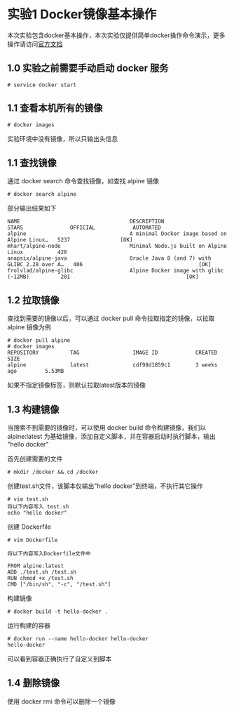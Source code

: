 # 实验1 Docker镜像基本操作

本次实验包含docker基本操作，本次实验仅提供简单docker操作命令演示，更多操作请访问[官方文档](https://docs.docker.com/)

## 1.0 实验之前需要手动启动 docker 服务

```
# service docker start
```

## 1.1 查看本机所有的镜像

```
# docker images
```
实验环境中没有镜像，所以只输出头信息

## 1.1 查找镜像

通过 docker search 命令查找镜像，如查找 alpine 镜像
```
# docker search alpine
```
部分输出结果如下
```
NAME                                   DESCRIPTION                                     STARS               OFFICIAL            AUTOMATED
alpine                                 A minimal Docker image based on Alpine Linux…   5237                [OK]                
mhart/alpine-node                      Minimal Node.js built on Alpine Linux           428                                     
anapsix/alpine-java                    Oracle Java 8 (and 7) with GLIBC 2.28 over A…   406                                     [OK]
frolvlad/alpine-glibc                  Alpine Docker image with glibc (~12MB)          201                                     [OK]
```

## 1.2 拉取镜像
查找到需要的镜像以后，可以通过 docker pull 命令拉取指定的镜像，以拉取 alpine 镜像为例

```
# docker pull alpine
# docker images
REPOSITORY          TAG                 IMAGE ID            CREATED             SIZE
alpine              latest              cdf98d1859c1        3 weeks ago         5.53MB
```
如果不指定镜像标签，则默认拉取latest版本的镜像

## 1.3 构建镜像

当搜索不到需要的镜像时，可以使用 docker build 命令构建镜像，我们以 alpine:latest 为基础镜像，添加自定义脚本，并在容器启动时执行脚本，输出 "hello docker"

首先创建需要的文件
```
# mkdir /docker && cd /docker
```

创建test.sh文件，该脚本仅输出"hello docker"到终端，不执行其它操作
```
# vim test.sh
将以下内容写入 test.sh
echo "hello docker"
```

创建 Dockerfile
```
# vim Dockerfile

将以下内容写入Dockerfile文件中

FROM alpine:latest
ADD ./test.sh /test.sh
RUN chmod +x /test.sh
CMD ["/bin/sh", "-c", "/test.sh"]
```

构建镜像
```
# docker build -t hello-docker .
```

运行构建的容器
```
# docker run --name hello-docker hello-docker
hello-docker
```
可以看到容器正确执行了自定义到脚本

## 1.4 删除镜像
使用 docker rmi <ID> 命令可以删除一个镜像